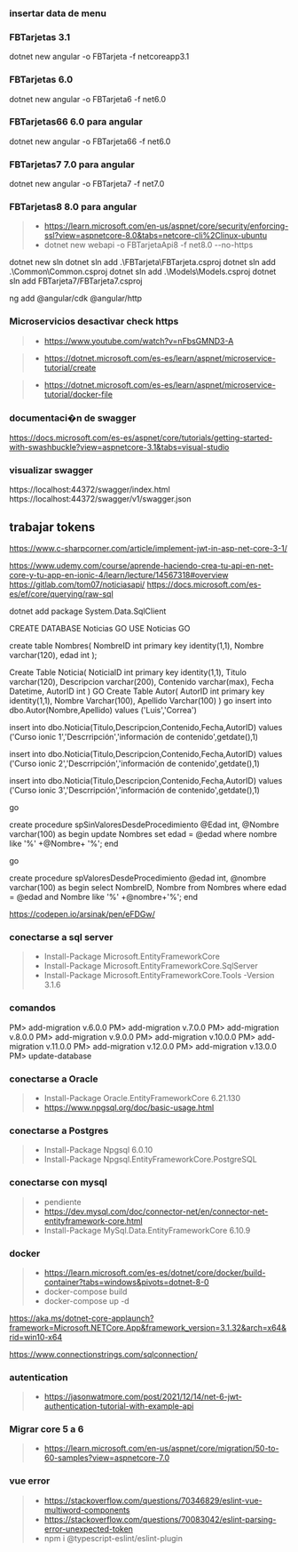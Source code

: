 ### insertar data de menu



### FBTarjetas 3.1
dotnet new angular -o FBTarjeta -f netcoreapp3.1

### FBTarjetas 6.0
dotnet new angular -o FBTarjeta6 -f net6.0

### FBTarjetas66 6.0 para angular
dotnet new angular -o FBTarjeta66 -f net6.0

### FBTarjetas7 7.0 para angular
dotnet new angular -o FBTarjeta7 -f net7.0

### FBTarjetas8 8.0 para angular

>- https://learn.microsoft.com/en-us/aspnet/core/security/enforcing-ssl?view=aspnetcore-8.0&tabs=netcore-cli%2Clinux-ubuntu
>- dotnet new webapi -o FBTarjetaApi8 -f net8.0 --no-https


dotnet new sln
dotnet sln add .\FBTarjeta\FBTarjeta.csproj
dotnet sln add .\Common\Common.csproj
dotnet sln add .\Models\Models.csproj
dotnet sln add FBTarjeta7/FBTarjeta7.csproj

ng add @angular/cdk @angular/http

### Microservicios desactivar check https
>- https://www.youtube.com/watch?v=nFbsGMND3-A

>- https://dotnet.microsoft.com/es-es/learn/aspnet/microservice-tutorial/create

>- https://dotnet.microsoft.com/es-es/learn/aspnet/microservice-tutorial/docker-file

### documentaci�n de swagger
https://docs.microsoft.com/es-es/aspnet/core/tutorials/getting-started-with-swashbuckle?view=aspnetcore-3.1&tabs=visual-studio

### visualizar swagger
https://localhost:44372/swagger/index.html
https://localhost:44372/swagger/v1/swagger.json


## trabajar tokens
https://www.c-sharpcorner.com/article/implement-jwt-in-asp-net-core-3-1/



https://www.udemy.com/course/aprende-haciendo-crea-tu-api-en-net-core-y-tu-app-en-ionic-4/learn/lecture/14567318#overview
https://gitlab.com/tom07/noticiasapi/
https://docs.microsoft.com/es-es/ef/core/querying/raw-sql

dotnet add package System.Data.SqlClient



CREATE DATABASE Noticias
GO
USE Noticias
GO

create table Nombres(
    NombreID int primary key identity(1,1),
    Nombre varchar(120),
	edad int
);

Create Table Noticia(
	NoticiaID int primary key identity(1,1),
	Titulo varchar(120),
	Descripcion varchar(200),
	Contenido varchar(max),
	Fecha Datetime,
	AutorID int
)
GO
Create Table Autor(
	AutorID int primary key identity(1,1),
	Nombre Varchar(100),
	Apellido Varchar(100)
)
go
insert into 
dbo.Autor(Nombre,Apellido)
values
('Luis','Correa')

insert into 
dbo.Noticia(Titulo,Descripcion,Contenido,Fecha,AutorID)
values
('Curso ionic 1','Descrripción','información de contenido',getdate(),1)

insert into 
dbo.Noticia(Titulo,Descripcion,Contenido,Fecha,AutorID)
values
('Curso ionic 2','Descrripción','información de contenido',getdate(),1)

insert into 
dbo.Noticia(Titulo,Descripcion,Contenido,Fecha,AutorID)
values
('Curso ionic 3','Descrripción','información de contenido',getdate(),1)

go

create procedure spSinValoresDesdeProcedimiento
@Edad int,
@Nombre varchar(100)
as
begin
update Nombres set edad = @edad where nombre like '%' +@Nombre+ '%';
end

go

create procedure spValoresDesdeProcedimiento
@edad int,
@nombre varchar(100)
as
begin
select NombreID, Nombre from Nombres where edad = @edad 
and  Nombre like '%' +@nombre+'%';
end


https://codepen.io/arsinak/pen/eFDGw/

### conectarse a sql server

>- Install-Package Microsoft.EntityFrameworkCore
>- Install-Package Microsoft.EntityFrameworkCore.SqlServer
>- Install-Package Microsoft.EntityFrameworkCore.Tools -Version 3.1.6

### comandos

PM> add-migration v.6.0.0
PM> add-migration v.7.0.0
PM> add-migration v.8.0.0
PM> add-migration v.9.0.0
PM> add-migration v.10.0.0
PM> add-migration v.11.0.0
PM> add-migration v.12.0.0
PM> add-migration v.13.0.0
PM> update-database

### conectarse a Oracle
>- Install-Package Oracle.EntityFrameworkCore 6.21.130
>- https://www.npgsql.org/doc/basic-usage.html


### conectarse a Postgres
>- Install-Package Npgsql 6.0.10
>- Install-Package Npgsql.EntityFrameworkCore.PostgreSQL

### conectarse con mysql
>- pendiente
>- https://dev.mysql.com/doc/connector-net/en/connector-net-entityframework-core.html
>- Install-Package MySql.Data.EntityFrameworkCore 6.10.9

### docker 
>- https://learn.microsoft.com/es-es/dotnet/core/docker/build-container?tabs=windows&pivots=dotnet-8-0
>- docker-compose build
>- docker-compose up -d

https://aka.ms/dotnet-core-applaunch?framework=Microsoft.NETCore.App&framework_version=3.1.32&arch=x64&rid=win10-x64

https://www.connectionstrings.com/sqlconnection/




### autentication
>- https://jasonwatmore.com/post/2021/12/14/net-6-jwt-authentication-tutorial-with-example-api

### Migrar core 5 a 6
>- https://learn.microsoft.com/en-us/aspnet/core/migration/50-to-60-samples?view=aspnetcore-7.0


### vue error
>- https://stackoverflow.com/questions/70346829/eslint-vue-multiword-components
>- https://stackoverflow.com/questions/70083042/eslint-parsing-error-unexpected-token
>- npm i @typescript-eslint/eslint-plugin


